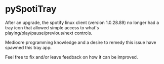 pySpotiTray
=============

After an upgrade, the spotify linux client (version 1.0.28.89) no longer had a tray icon that allowed simple access to what's playing/play/pause/previous/next controls. 

Mediocre programming knowledge and a desire to remedy this issue have spawned this tray app.

Feel free to fix and/or leave feedback on how it can be improved. 
